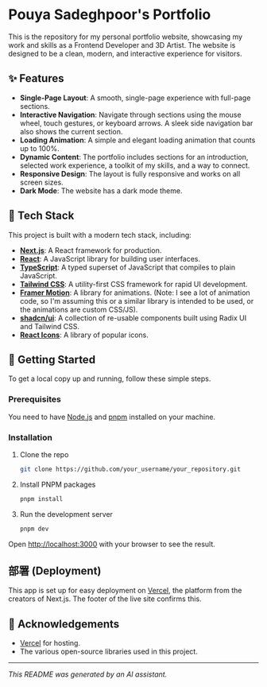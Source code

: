 # Pouya Sadeghpoor's Portfolio

This is the repository for my personal portfolio website, showcasing my work and skills as a Frontend Developer and 3D Artist. The website is designed to be a clean, modern, and interactive experience for visitors.

## ✨ Features

*   **Single-Page Layout**: A smooth, single-page experience with full-page sections.
*   **Interactive Navigation**: Navigate through sections using the mouse wheel, touch gestures, or keyboard arrows. A sleek side navigation bar also shows the current section.
*   **Loading Animation**: A simple and elegant loading animation that counts up to 100%.
*   **Dynamic Content**: The portfolio includes sections for an introduction, selected work experience, a toolkit of my skills, and a way to connect.
*   **Responsive Design**: The layout is fully responsive and works on all screen sizes.
*   **Dark Mode**: The website has a dark mode theme.

## 🚀 Tech Stack

This project is built with a modern tech stack, including:

*   **[Next.js](https://nextjs.org/)**: A React framework for production.
*   **[React](https://reactjs.org/)**: A JavaScript library for building user interfaces.
*   **[TypeScript](https://www.typescriptlang.org/)**: A typed superset of JavaScript that compiles to plain JavaScript.
*   **[Tailwind CSS](https://tailwindcss.com/)**: A utility-first CSS framework for rapid UI development.
*   **[Framer Motion](https://www.framer.com/motion/)**: A library for animations. (Note: I see a lot of animation code, so I'm assuming this or a similar library is intended to be used, or the animations are custom CSS/JS).
*   **[shadcn/ui](https://ui.shadcn.com/)**: A collection of re-usable components built using Radix UI and Tailwind CSS.
*   **[React Icons](https://react-icons.github.io/react-icons/)**: A library of popular icons.

## 🏁 Getting Started

To get a local copy up and running, follow these simple steps.

### Prerequisites

You need to have [Node.js](https://nodejs.org/) and [pnpm](https://pnpm.io/) installed on your machine.

### Installation

1.  Clone the repo
    ```sh
    git clone https://github.com/your_username/your_repository.git
    ```
2.  Install PNPM packages
    ```sh
    pnpm install
    ```
3.  Run the development server
    ```sh
    pnpm dev
    ```

Open [http://localhost:3000](http://localhost:3000) with your browser to see the result.

## 部署 (Deployment)

This app is set up for easy deployment on [Vercel](https://vercel.com/), the platform from the creators of Next.js. The footer of the live site confirms this.

## 🙏 Acknowledgements

*   [Vercel](https://vercel.com/) for hosting.
*   The various open-source libraries used in this project.

---

*This README was generated by an AI assistant.*
